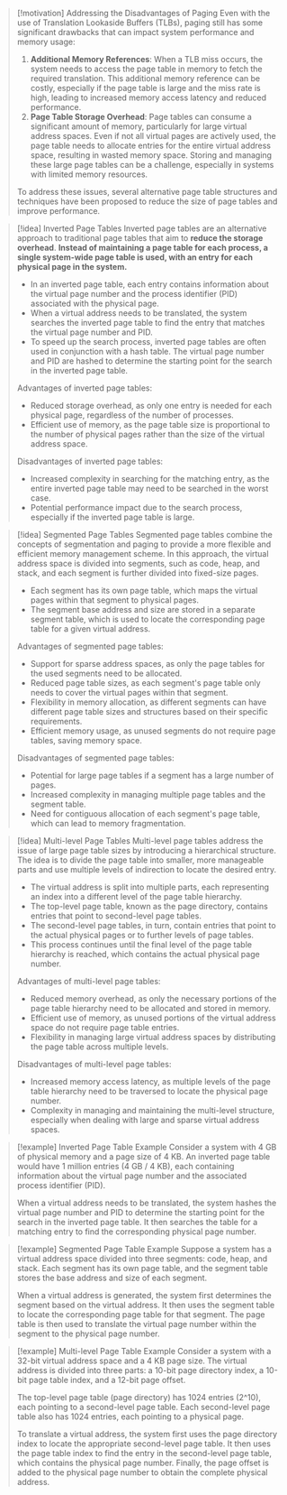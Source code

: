 > [!motivation] Addressing the Disadvantages of Paging
> Even with the use of Translation Lookaside Buffers (TLBs), paging still has some significant drawbacks that can impact system performance and memory usage:
> 1. **Additional Memory References**: When a TLB miss occurs, the system needs to access the page table in memory to fetch the required translation. This additional memory reference can be costly, especially if the page table is large and the miss rate is high, leading to increased memory access latency and reduced performance.
> 2. **Page Table Storage Overhead**: Page tables can consume a significant amount of memory, particularly for large virtual address spaces. Even if not all virtual pages are actively used, the page table needs to allocate entries for the entire virtual address space, resulting in wasted memory space. Storing and managing these large page tables can be a challenge, especially in systems with limited memory resources.
> 
> To address these issues, several alternative page table structures and techniques have been proposed to reduce the size of page tables and improve performance.

> [!idea] Inverted Page Tables
> Inverted page tables are an alternative approach to traditional page tables that aim to **reduce the storage overhead**. **Instead of maintaining a page table for each process, a single system-wide page table is used, with an entry for each physical page in the system.**
> - In an inverted page table, each entry contains information about the virtual page number and the process identifier (PID) associated with the physical page.
> - When a virtual address needs to be translated, the system searches the inverted page table to find the entry that matches the virtual page number and PID.
> - To speed up the search process, inverted page tables are often used in conjunction with a hash table. The virtual page number and PID are hashed to determine the starting point for the search in the inverted page table.
> 
> Advantages of inverted page tables:
> - Reduced storage overhead, as only one entry is needed for each physical page, regardless of the number of processes.
> - Efficient use of memory, as the page table size is proportional to the number of physical pages rather than the size of the virtual address space.
> 
> Disadvantages of inverted page tables:
> - Increased complexity in searching for the matching entry, as the entire inverted page table may need to be searched in the worst case.
> - Potential performance impact due to the search process, especially if the inverted page table is large.

> [!idea] Segmented Page Tables
> Segmented page tables combine the concepts of segmentation and paging to provide a more flexible and efficient memory management scheme. In this approach, the virtual address space is divided into segments, such as code, heap, and stack, and each segment is further divided into fixed-size pages.
> - Each segment has its own page table, which maps the virtual pages within that segment to physical pages.
> - The segment base address and size are stored in a separate segment table, which is used to locate the corresponding page table for a given virtual address.
> 
> Advantages of segmented page tables:
> - Support for sparse address spaces, as only the page tables for the used segments need to be allocated.
> - Reduced page table sizes, as each segment's page table only needs to cover the virtual pages within that segment.
> - Flexibility in memory allocation, as different segments can have different page table sizes and structures based on their specific requirements.
> - Efficient memory usage, as unused segments do not require page tables, saving memory space.
> 
> Disadvantages of segmented page tables:
> - Potential for large page tables if a segment has a large number of pages.
> - Increased complexity in managing multiple page tables and the segment table.
> - Need for contiguous allocation of each segment's page table, which can lead to memory fragmentation.

> [!idea] Multi-level Page Tables
> Multi-level page tables address the issue of large page table sizes by introducing a hierarchical structure. The idea is to divide the page table into smaller, more manageable parts and use multiple levels of indirection to locate the desired entry.
> - The virtual address is split into multiple parts, each representing an index into a different level of the page table hierarchy.
> - The top-level page table, known as the page directory, contains entries that point to second-level page tables.
> - The second-level page tables, in turn, contain entries that point to the actual physical pages or to further levels of page tables.
> - This process continues until the final level of the page table hierarchy is reached, which contains the actual physical page number.
> 
> Advantages of multi-level page tables:
> - Reduced memory overhead, as only the necessary portions of the page table hierarchy need to be allocated and stored in memory.
> - Efficient use of memory, as unused portions of the virtual address space do not require page table entries.
> - Flexibility in managing large virtual address spaces by distributing the page table across multiple levels.
> 
> Disadvantages of multi-level page tables:
> - Increased memory access latency, as multiple levels of the page table hierarchy need to be traversed to locate the physical page number.
> - Complexity in managing and maintaining the multi-level structure, especially when dealing with large and sparse virtual address spaces.

> [!example] Inverted Page Table Example
> Consider a system with 4 GB of physical memory and a page size of 4 KB. An inverted page table would have 1 million entries (4 GB / 4 KB), each containing information about the virtual page number and the associated process identifier (PID).
> 
> When a virtual address needs to be translated, the system hashes the virtual page number and PID to determine the starting point for the search in the inverted page table. It then searches the table for a matching entry to find the corresponding physical page number.

> [!example] Segmented Page Table Example
> Suppose a system has a virtual address space divided into three segments: code, heap, and stack. Each segment has its own page table, and the segment table stores the base address and size of each segment.
> 
> When a virtual address is generated, the system first determines the segment based on the virtual address. It then uses the segment table to locate the corresponding page table for that segment. The page table is then used to translate the virtual page number within the segment to the physical page number.

> [!example] Multi-level Page Table Example
> Consider a system with a 32-bit virtual address space and a 4 KB page size. The virtual address is divided into three parts: a 10-bit page directory index, a 10-bit page table index, and a 12-bit page offset.
> 
> The top-level page table (page directory) has 1024 entries (2^10), each pointing to a second-level page table. Each second-level page table also has 1024 entries, each pointing to a physical page.
> 
> To translate a virtual address, the system first uses the page directory index to locate the appropriate second-level page table. It then uses the page table index to find the entry in the second-level page table, which contains the physical page number. Finally, the page offset is added to the physical page number to obtain the complete physical address.
